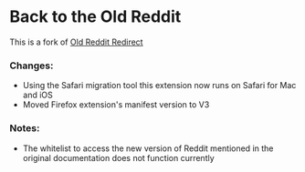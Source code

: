 # Back to the Old Reddit

This is a fork of [Old Reddit Redirect](https://github.com/tom-james-watson/old-reddit-redirect)

### Changes:

- Using the Safari migration tool this extension now runs on Safari for Mac and iOS
- Moved Firefox extension's manifest version to V3

### Notes:

- The whitelist to access the new version of Reddit mentioned in the original documentation does not function currently
